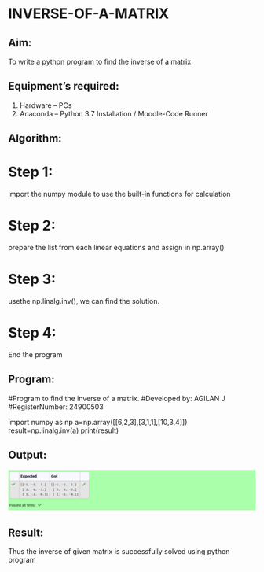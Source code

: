 # INVERSE-OF-A-MATRIX
## Aim:
To write a python program to find the inverse of a matrix
## Equipment’s required:
1. 	Hardware – PCs
2. 	Anaconda – Python 3.7 Installation / Moodle-Code Runner
## Algorithm:
# Step 1: 
import the numpy module to use the built-in functions for calculation 
# Step 2: 
prepare the list from each linear equations and assign in np.array()
# Step 3: 
usethe np.linalg.inv(), we can find the solution.
# Step 4: 
End the program
## Program:
#Program to find the inverse of a matrix.
#Developed by: AGILAN J
#RegisterNumber: 24900503

import numpy as np
a=np.array([[6,2,3],[3,1,1],[10,3,4]])
result=np.linalg.inv(a)
print(result)

## Output:
![result pic](resultexp3.png)
## Result:
Thus the inverse of given matrix is successfully solved using python program

